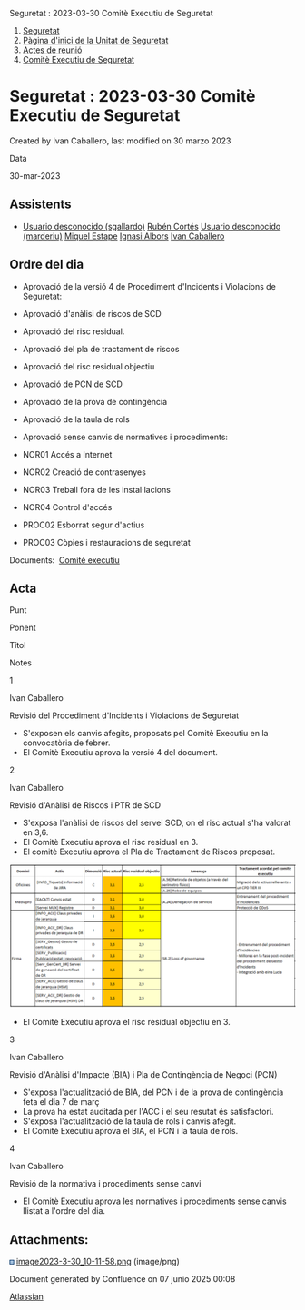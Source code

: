 Seguretat : 2023-03-30 Comitè Executiu de Seguretat  

1.  [Seguretat](index.md)
2.  [Pàgina d'inici de la Unitat de Seguretat](15368362.md)
3.  [Actes de reunió](26317880.md)
4.  [Comitè Executiu de Seguretat](81855049.md)

Seguretat : 2023-03-30 Comitè Executiu de Seguretat
===================================================

Created by Ivan Caballero, last modified on 30 marzo 2023

Data

30-mar-2023

Assistents
----------

*   [Usuario desconocido (sgallardo)](https://confluence.aoc.cat/display/~SGallardo) [Rubén Cortés](https://confluence.aoc.cat/display/~rcortes) [Usuario desconocido (marderiu)](https://confluence.aoc.cat/display/~marderiu) [Miquel Estape](https://confluence.aoc.cat/display/~mestape) [Ignasi Albors](https://confluence.aoc.cat/display/~ialbors) [Ivan Caballero](https://confluence.aoc.cat/display/~icaballero)

Ordre del dia
-------------

*   Aprovació de la versió 4 de Procediment d'Incidents i Violacions de Seguretat:
*   Aprovació d'anàlisi de riscos de SCD

*   Aprovació del risc residual.
*   Aprovació del pla de tractament de riscos
*   Aprovació del risc residual objectiu

*   Aprovació de PCN de SCD

*   Aprovació de la prova de contingència
*   Aprovació de la taula de rols

*   Aprovació sense canvis de normatives i procediments:

*   NOR01 Accés a Internet
*   NOR02 Creació de contrasenyes
*   NOR03 Treball fora de les instal·lacions
*   NOR04 Control d'accés
*   PROC02 Esborrat segur d'actius
*   PROC03 Còpies i restauracions de seguretat

Documents:  [Comitè executiu](https://llicenciesaoc-my.sharepoint.com/:f:/g/personal/icaballero_aoc_cat/ElvP-BwGsBpCtKR5AXz5bAoBFMzYykPN1RmJy5wloKZbNA?e=jGbS3E)

  

Acta
----

Punt

Ponent

Títol

Notes

1

Ivan Caballero

Revisió del Procediment d'Incidents i Violacions de Seguretat 

*   S'exposen els canvis afegits, proposats pel Comitè Executiu en la convocatòria de febrer.
*   El Comitè Executiu aprova la versió 4 del document.

2

Ivan Caballero

Revisió d'Anàlisi de Riscos i PTR de SCD

*   S'exposa l'anàlisi de riscos del servei SCD, on el risc actual s'ha valorat en 3,6.
*   El Comitè Executiu aprova el risc residual en 3.
*   El comitè Executiu aprova el Pla de Tractament de Riscos proposat.

![](attachments/81856021/81856024.png)

*   El Comitè Executiu aprova el risc residual objectiu en 3.

3

Ivan Caballero

Revisió d'Anàlisi d'Impacte (BIA) i Pla de Contingència de Negoci (PCN)

*   S'exposa l'actualització de BIA, del PCN i de la prova de contingència feta el dia 7 de març
*   La prova ha estat auditada per l'ACC i el seu resutat és satisfactori.
*   S'exposa l'actualització de la taula de rols i canvis afegit.
*   El Comitè Executiu aprova el BIA, el PCN i la taula de rols.

4

Ivan Caballero

Revisió de la normativa i procediments sense canvi

*   El Comitè Executiu aprova les normatives i procediments sense canvis llistat a l'ordre del dia.

Attachments:
------------

![](images/icons/bullet_blue.gif) [image2023-3-30\_10-11-58.png](attachments/81856021/81856024.png) (image/png)  

Document generated by Confluence on 07 junio 2025 00:08

[Atlassian](http://www.atlassian.com/)